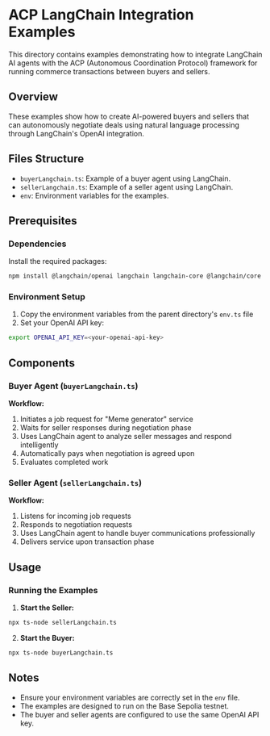 # ACP LangChain Integration Examples

This directory contains examples demonstrating how to integrate LangChain AI agents with the ACP (Autonomous Coordination Protocol) framework for running commerce transactions between buyers and sellers.

## Overview

These examples show how to create AI-powered buyers and sellers that can autonomously negotiate deals using natural language processing through LangChain's OpenAI integration.

## Files Structure

- `buyerLangchain.ts`: Example of a buyer agent using LangChain.
- `sellerLangchain.ts`: Example of a seller agent using LangChain.
- `env`: Environment variables for the examples.

## Prerequisites

### Dependencies
Install the required packages:
```bash
npm install @langchain/openai langchain langchain-core @langchain/core @langchain/core/prompts @langchain/core/tools
```

### Environment Setup
1. Copy the environment variables from the parent directory's `env.ts` file
2. Set your OpenAI API key:
```bash
export OPENAI_API_KEY=<your-openai-api-key>
```

## Components

### Buyer Agent (`buyerLangchain.ts`)

**Workflow:**
1. Initiates a job request for "Meme generator" service
2. Waits for seller responses during negotiation phase
3. Uses LangChain agent to analyze seller messages and respond intelligently
4. Automatically pays when negotiation is agreed upon
5. Evaluates completed work

### Seller Agent (`sellerLangchain.ts`)

**Workflow:**
1. Listens for incoming job requests
2. Responds to negotiation requests
3. Uses LangChain agent to handle buyer communications professionally
4. Delivers service upon transaction phase

## Usage

### Running the Examples

1. **Start the Seller:**
```bash
npx ts-node sellerLangchain.ts
```

2. **Start the Buyer:**
```bash
npx ts-node buyerLangchain.ts
```

## Notes
- Ensure your environment variables are correctly set in the `env` file.
- The examples are designed to run on the Base Sepolia testnet.
- The buyer and seller agents are configured to use the same OpenAI API key.
